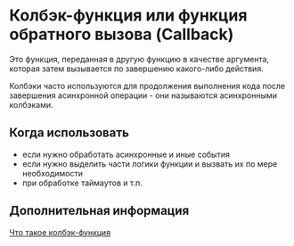 # Колбэк-функция или функция обратного вызова (Callback)

Это функция, переданная в другую функцию в качестве аргумента,
которая затем вызывается по завершению какого-либо действия.

Колбэки часто используются для продолжения выполнения кода
после завершения асинхронной операции - они называются асинхронными колбэками.

## Когда использовать

- если нужно обработать асинхронные и иные события
- если нужно выделить части логики функции и вызвать их по мере необходимости
- при обработке таймаутов и т.п.

## Дополнительная информация

[Что такое колбэк-функция](https://developer.mozilla.org/ru/docs/Glossary/Callback_function)
